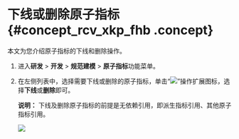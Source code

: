 # 下线或删除原子指标 {#concept_rcv_xkp_fhb .concept}

本文为您介绍原子指标的下线和删除操作。

1.  进入**研发** \> **开发** \> **规范建模** \> **原子指标**功能菜单。
2.  在左侧列表中，选择需要下线或删除的原子指标，单击“![](http://static-aliyun-doc.oss-cn-hangzhou.aliyuncs.com/assets/img/149433/155599247541498_zh-CN.png)”操作扩展图标，选择**下线**或**删除**即可。

    **说明：** 下线及删除原子指标的前提是无依赖引用，即派生指标引用、其他原子指标引用。

    ![](http://static-aliyun-doc.oss-cn-hangzhou.aliyuncs.com/assets/img/150124/155599247541807_zh-CN.png)


